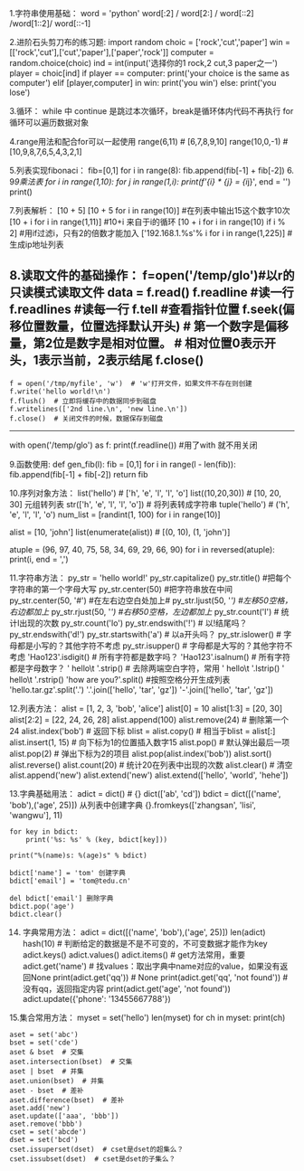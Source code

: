 1.字符串使用基础：
  word = 'python'
  word[:2] / word[2:] / word[::2] /word[1::2]/ word[::-1]
  
 

2.进阶石头剪刀布的练习题:
import random
choic = ['rock','cut','paper']
win =[['rock','cut'],['cut','paper'],['paper','rock']]
computer = random.choice(choic)
ind = int(input('选择你的1 rock,2 cut,3 paper之一')
player = choic[ind]
if player == computer:
  print('your choice is the same as computer')
 elif [player,computer] in win:
  print('you win')
 else:
  print('you lose')
  
 
 3.循环：
  while 中 continue 是跳过本次循环，break是循环体内代码不再执行
  for 循环可以遍历数据对象
  
 4.range用法和配合for可以一起使用
  range(6,11) # [6,7,8,9,10]
  range(10,0,-1) #[10,9,8,7,6,5,4,3,2,1]
  
 5.列表实现fibonaci：
  fib=[0,1]
  for i in range(8):
    fib.append(fib[-1] + fib[-2])
 6. 9*9乘法表
  for i in range(1,10):
    for j in range(1,i):
      print(f'{i} * {j} = {i*j}', end = '')
    print()

7.列表解析：
  [10 + 5]
  [10 + 5 for i in range(10)] #在列表中输出15这个数字10次
  [10 + i for i in range(1,11)] #10+i 来自于i的循环
  [10 + i for i in range(10) if i % 2] #用if过滤i，只有2的倍数才能加入
  ['192.168.1.%s'% i for i in range(1,225)] #生成ip地址列表

8.读取文件的基础操作：
  f=open('/temp/glo')#以r的只读模式读取文件
  data = f.read()
  f.readline #读一行
  f.readlines #读每一行
  f.tell #查看指针位置
  f.seek(偏移位置数量，位置选择默认开头)  # 第一个数字是偏移量，第2位是数字是相对位置。
	                                       # 相对位置0表示开头，1表示当前，2表示结尾
  f.close()
  -----------------------------------------------------------
  	f = open('/tmp/myfile', 'w')  # 'w'打开文件，如果文件不存在则创建
	f.write('hello world!\n')
	f.flush()  # 立即将缓存中的数据同步到磁盘
	f.writelines(['2nd line.\n', 'new line.\n'])
	f.close()  # 关闭文件的时候，数据保存到磁盘
  ------------------------------------
  with open('/temp/glo') as f:
    print(f.readline()) #用了with 就不用关闭


9.函数使用:
  def gen_fib(l):
    fib = [0,1]
    for i in range(l - len(fib)):
      fib.append(fib[-1] + fib[-2])
    return fib
    
10.序列对象方法：
  list('hello') # ['h', 'e', 'l', 'l', 'o']
  list((10,20,30)) # [10, 20, 30]  元组转列表
  str(['h', 'e', 'l', 'l', 'o'])  # 将列表转成字符串
  tuple('hello')  # ('h', 'e', 'l', 'l', 'o')
  num_list = [randint(1, 100) for i in range(10)]
  
  alist = [10, 'john']
  list(enumerate(alist))  # [(0, 10), (1, 'john')]
  
  atuple = (96, 97, 40, 75, 58, 34, 69, 29, 66, 90)
  for i in reversed(atuple):
    print(i, end = ',')
    
11.字符串方法：
	py_str = 'hello world!'
	py_str.capitalize()
	py_str.title() #把每个字符串的第一个字母大写
	py_str.center(50) #把字符串放在中间
	py_str.center(50, '#') #在左右边空白处加上#
	py_str.ljust(50, '*') #左移50空格，右边都加上*
	py_str.rjust(50, '*') #右移50空格，左边都加上*
	py_str.count('l')  # 统计l出现的次数
	py_str.count('lo')
	py_str.endswith('!')  # 以!结尾吗？
	py_str.endswith('d!')
	py_str.startswith('a')  # 以a开头吗？
	py_str.islower()  # 字母都是小写的？其他字符不考虑
	py_str.isupper()  # 字母都是大写的？其他字符不考虑
	'Hao123'.isdigit()  # 所有字符都是数字吗？
	'Hao123'.isalnum()  # 所有字符都是字母数字？
	'  hello\t    '.strip()  # 去除两端空白字符，常用
	'  hello\t    '.lstrip()
	'  hello\t    '.rstrip()
	'how are you?'.split() #按照空格分开生成列表
	'hello.tar.gz'.split('.')
	'.'.join(['hello', 'tar', 'gz'])
	'-'.join(['hello', 'tar', 'gz'])
  
12.列表方法：
	alist = [1, 2, 3, 'bob', 'alice']
	alist[0] = 10
	alist[1:3] = [20, 30]
	alist[2:2] = [22, 24, 26, 28]
	alist.append(100)
	alist.remove(24)  # 删除第一个24
	alist.index('bob')  # 返回下标
	blist = alist.copy()  # 相当于blist = alist[:]
	alist.insert(1, 15)  # 向下标为1的位置插入数字15
	alist.pop()  # 默认弹出最后一项
	alist.pop(2) # 弹出下标为2的项目
	alist.pop(alist.index('bob'))
	alist.sort()
	alist.reverse()
	alist.count(20)  # 统计20在列表中出现的次数
	alist.clear()  # 清空
	alist.append('new')
	alist.extend('new')
	alist.extend(['hello', 'world', 'hehe'])


13.字典基础用法：
  	adict = dict()  # {}
	dict(['ab', 'cd'])
	bdict = dict([('name', 'bob'),('age', 25)]) 从列表中创建字典
	{}.fromkeys(['zhangsan', 'lisi', 'wangwu'], 11)
	
	for key in bdict:
	    print('%s: %s' % (key, bdict[key]))
	
	print("%(name)s: %(age)s" % bdict)
	
	bdict['name'] = 'tom' 创建字典
	bdict['email'] = 'tom@tedu.cn'
	
	del bdict['email'] 删除字典
	bdict.pop('age')
	bdict.clear()
 
 14. 字典常用方法：
 	adict = dict([('name', 'bob'),('age', 25)])
	len(adict)
	hash(10)  # 判断给定的数据是不是不可变的，不可变数据才能作为key
	adict.keys()
	adict.values()
	adict.items()
	# get方法常用，重要
	adict.get('name')  # 找values：取出字典中name对应的value，如果没有返回None
	print(adict.get('qq'))  # None
	print(adict.get('qq', 'not found'))  # 没有qq，返回指定内容
	print(adict.get('age', 'not found'))
	adict.update({'phone': '13455667788'})
  
  15.集合常用方法：
    	myset = set('hello')
	len(myset)
	for ch in myset:
	    print(ch)
	
	aset = set('abc')
	bset = set('cde')
	aset & bset  # 交集
	aset.intersection(bset)  # 交集
	aset | bset  # 并集
	aset.union(bset)  # 并集
	aset - bset  # 差补
	aset.difference(bset)  # 差补
	aset.add('new')
	aset.update(['aaa', 'bbb'])
	aset.remove('bbb')
	cset = set('abcde')
	dset = set('bcd')
	cset.issuperset(dset)  # cset是dset的超集么？
	cset.issubset(dset)  # cset是dset的子集么？
